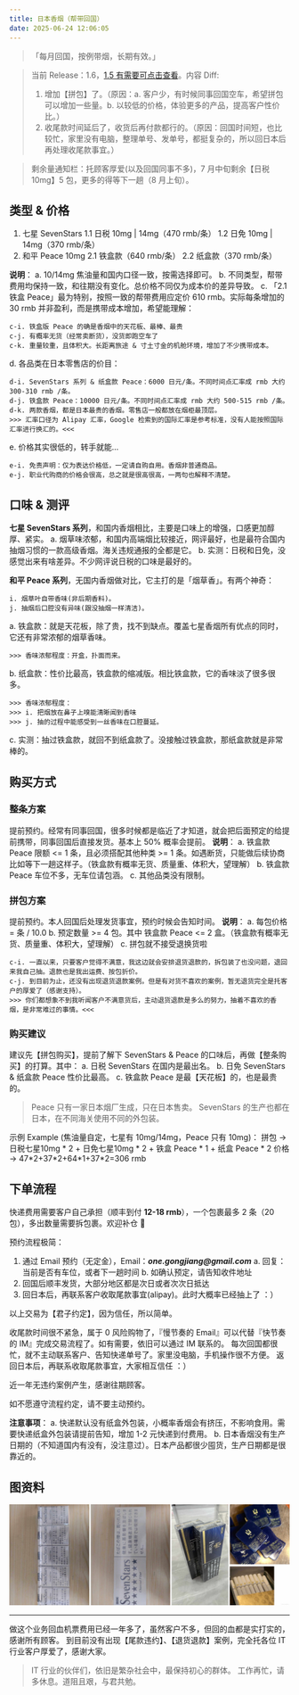 ```yaml
---
title: 日本香烟（帮带回国）
date: 2025-06-24 12:06:05
---
```


> 「每月回国，按例带烟，长期有效。」

> 当前 Release：1.6，[1.5 有需要可点击查看](https://www.yigegongjiang.com/cigarette/v1-5)。内容 Diff:
>
> 1. 增加【拼包】了。（原因：a. 客户少，有时候同事回国空车，希望拼包可以增加一些量。b. 以较低的价格，体验更多的产品，提高客户性价比。）
> 2. 收尾款时间延后了，收货后再付款都行的。（原因：回国时间短，也比较忙，家里没有电脑，整理单号、发单号，都挺复杂的，所以回日本后再处理收尾款事宜。）

> 剩余量通知栏：托顾客厚爱(以及回国同事不多)，7 月中旬剩余【日税10mg】5 包，更多的得等下一趟（8 月上旬）。

## 类型 & 价格

1. 七星 SevenStars
   1.1 日税 10mg | 14mg（470 rmb/条）
   1.2 日免 10mg | 14mg（370 rmb/条）
2. 和平 Peace 10mg
   2.1 铁盒款（640 rmb/条）
   2.2 纸盒款（370 rmb/条）

**说明**：
a. 10/14mg 焦油量和国内口径一致，按需选择即可。
b. 不同类型，帮带费用均保持一致，和往期没有变化。总价格不同仅为成本价的差异导致。
c. 「2.1 铁盒 Peace」最为特别，按照一致的帮带费用应定价 610 rmb。实际每条增加的 30 rmb 并非盈利，而是携带成本增加，希望能理解：

    c-i. 铁盒版 Peace 的确是香烟中的天花板、最棒、最贵
    c-j. 有概率无货（经常卖断货），没货即跑空车了
    c-k. 重量较重，且体积大。长距离旅途 & 寸土寸金的机舱环境，增加了不少携带成本。

d. 各品类在日本零售店的价目：

    d-i. SevenStars 系列 & 纸盒款 Peace：6000 日元/条。不同时间点汇率成 rmb 大约 300-310 rmb /条。
    d-j. 铁盒款 Peace：10000 日元/条。不同时间点汇率成 rmb 大约 500-515 rmb /条。
    d-k. 两款香烟，都是日本最贵的香烟。零售店一般都放在烟柜最顶层。
    >>> 汇率口径为 Alipay 汇率，Google 检索到的国际汇率是参考标准，没有人能按照国际汇率进行换汇的。<<<

e. 价格其实很低的，转手就能...

    e-i. 免责声明：仅为表达价格低，一定请自购自用。香烟非普通商品。
    e-j. 职业代购商的价格会很高，总之就是很高很高，一两句也解释不清楚。

## 口味 & 测评

**七星 SevenStars 系列**，和国内香烟相比，主要是口味上的增强，口感更加醇厚、紧实。
a. 烟草味浓郁，和国内高端烟比较接近，网评最好，也是最符合国内抽烟习惯的一款高级香烟。海关违规通报的全都是它。
b. 实测：日税和日免，没感觉出来有啥差异。不少网评说日税的口味是最好的。

**和平 Peace 系列**，无国内香烟做对比，它主打的是「烟草香」。有两个神奇：

    i. 烟草叶自带香味(非后期香料)。
    j. 抽烟后口腔没有异味(跟没抽烟一样清洁)。
a. 铁盒款：就是天花板，除了贵，找不到缺点。覆盖七星香烟所有优点的同时，它还有非常浓郁的烟草香味。

    >>> 香味浓郁程度：开盒，扑面而来。
b. 纸盒款：性价比最高，铁盒款的缩减版。相比铁盒款，它的香味淡了很多很多。

    >>> 香味浓郁程度：
    >>> i. 把烟放在鼻子上嗅能清晰闻到香味
    >>> j. 抽的过程中能感受到一丝香味在口腔蔓延。
c. 实测：抽过铁盒款，就回不到纸盒款了。没接触过铁盒款，那纸盒款就是非常棒的。

## 购买方式

### 整条方案

提前预约。经常有同事回国，很多时候都是临近了才知道，就会把后面预定的给提前携带，同事回国后直接发货。基本上 50% 概率会提前。
**说明**：
a. 铁盒款 Peace 限额 <= 1 条，且必须搭配其他种类 >= 1 条。如遇断货，只能做后续协商比如等下一趟这样子。（铁盒款有概率无货、质量重、体积大，望理解）
b. 铁盒款 Peace 车位不多，无车位请包涵。
c. 其他品类没有限制。

### 拼包方案

提前预约。本人回国后处理发货事宜，预约时候会告知时间。
**说明**：
a. 每包价格 = 条 / 10.0
b. 预定数量 >= 4 包。其中 铁盒款 Peace <= 2 盒。（铁盒款有概率无货、质量重、体积大，望理解）
c. 拼包就不接受退换货啦

    c-i. 一直以来，只要客户觉得不满意，我这边就会安排退货退款的，拆包装了也没问题，退回来我自己抽。退款也是我出运费、按包折价。
    c-j. 到目前为止，还没有出现退货退款案例。但是有对货不喜欢的案例，暂无退货完全是托客户的厚爱了（感谢支持）。
    >>> 你们都想象不到我听闻客户不满意货后，主动退货退款是多么的努力，抽着不喜欢的香烟，是非常难过的事情。<<<

### 购买建议

建议先【拼包购买】，提前了解下 SevenStars & Peace 的口味后，再做【整条购买】的打算。其中：
a. 日税 SevenStars 在国内是最出名。
b. 日免 SevenStars & 纸盒款 Peace 性价比最高。
c. 铁盒款 Peace 是最【天花板】的，也是最贵的。

> Peace 只有一家日本烟厂生成，只在日本售卖。
> SevenStars 的生产也都在日本，在不同海关使用不同的外包装。

示例 Example (焦油量自定，七星有 10mg/14mg，Peace 只有 10mg)：
拼包 -> 日税七星10mg \* 2 + 日免七星10mg \* 2 + 铁盒 Peace \* 1 + 纸盒 Peace \* 2
价格 -> 47\*2+37\*2+64\*1+37\*2=306 rmb


## 下单流程

快递费用需要客户自己承担（顺丰到付 **12-18 rmb**），一个包裹最多 2 条（20 包），多出数量需要拆包裹。欢迎补仓 🌹

预约流程极简：

1. 通过 Email 预约（无定金），Email：<strong><em>one.gongjiang&#64;gmail.com</em></strong>
   a. 回复：当前是否有车位，或者下一趟时间
   b. 如确认预定，请告知收件地址
2. 回国后顺丰发货，大部分地区都是次日或者次次日抵达
3. 回日本后，再联系客户收取尾款事宜(alipay)。此时大概率已经抽上了 ：）

以上交易为【君子约定】，因为信任，所以简单。

收尾款时间很不紧急，属于 0 风险购物了，『慢节奏的 Email』可以代替『快节奏的 IM』完成交易流程了。如有需要，依旧可以通过 IM 联系的。
每次回国都很忙，就不主动联系客户、告知快递单号了。家里没电脑，手机操作很不方便。
返回日本后，再联系收取尾款事宜，大家相互信任 ：）

近一年无违约案例产生，感谢往期顾客。

如不愿遵守流程约定，请不要主动预约。

**注意事项**：
a. 快递默认没有纸盒外包装，小概率香烟会有挤压，不影响食用。需要快递纸盒外包装请提前告知，增加 1-2 元快递到付费用。
b. 日本香烟没有生产日期的（不知道国内有没有，没注意过）。日本产品都很少囤货，生产日期都是很靠近的。

## 图资料

![](https://raw.githubusercontent.com/yigegongjiang/image_space/main/blog_img/20250625111830739.jpg)

---

做这个业务回血机票费用已经一年多了，虽然客户不多，但回的血都是实打实的，感谢所有顾客。
到目前没有出现【尾款违约】、【退货退款】案例，完全托各位 IT 行业客户厚爱了，感谢大家。

> IT 行业的伙伴们，依旧是繁杂社会中，最保持初心的群体。
> 工作再忙，请多休息。道阻且艰，与君共勉。
